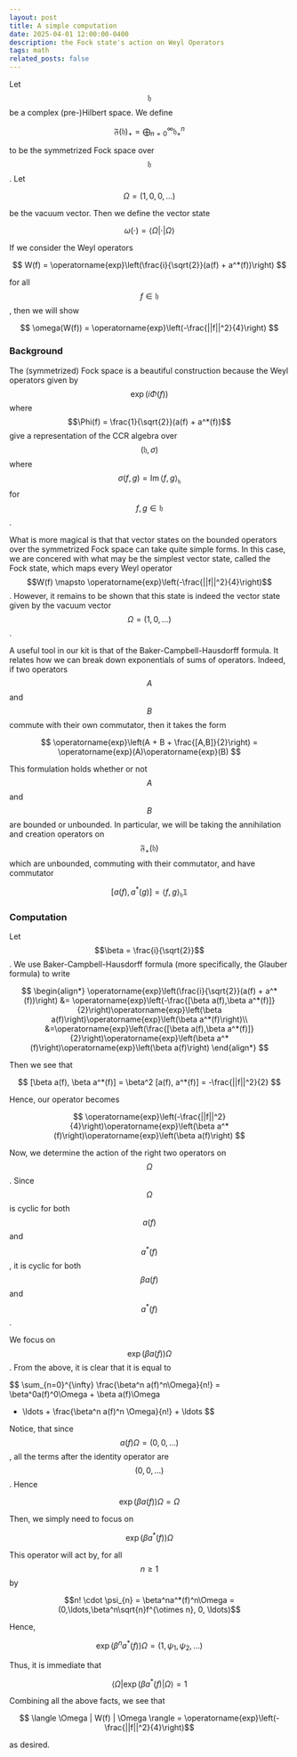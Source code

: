 ```yaml
---
layout: post
title: A simple computation
date: 2025-04-01 12:00:00-0400
description: the Fock state's action on Weyl Operators 
tags: math
related_posts: false
---
```


Let $$\mathfrak{h}$$ be a complex (pre-)Hilbert space. We define 

$$
\mathfrak{F}(\mathfrak{h})_{+} = \bigoplus_{n=0}^{\infty} \mathfrak{h}^{n}_{+}
$$

to be the symmetrized Fock space over $$\mathfrak{h}$$. Let 

$$
\Omega = (1,0,0,\ldots)
$$

be the vacuum vector. Then we define the vector state 

$$
\omega(\cdot) = \langle \Omega | \cdot | \Omega \rangle
$$

If we consider the Weyl operators

$$
W(f) = \operatorname{exp}\left(\frac{i}{\sqrt{2}}(a(f) + a^*(f))\right)
$$ 

for all $$f \in \mathfrak{h}$$, then we will show

$$
\omega(W(f)) = \operatorname{exp}\left(-\frac{||f||^2}{4}\right)
$$

### Background

The (symmetrized) Fock space is a beautiful construction because the Weyl operators given
by $$\operatorname{exp}(i\Phi(f))$$ where $$\Phi(f) = \frac{1}{\sqrt{2}}(a(f) + a^*(f))$$ give a representation of the CCR algebra over $$(\mathfrak{h}, \sigma)$$ where $$\sigma(f,g) = \operatorname{Im}\langle f,g\rangle_{\mathfrak{h}}$$ for $$f,g\in\mathfrak{h}$$.

What is more magical is that that vector states on the bounded operators over
the symmetrized Fock space can take quite simple forms. In this case, we are
concered with what may be the simplest vector state, called the Fock state,
which maps every Weyl operator $$W(f) \mapsto
\operatorname{exp}\left(-\frac{||f||^2}{4}\right)$$. However, it remains to be
shown that this state is indeed the vector state given by the vacuum vector
$$\Omega = (1, 0, \ldots)$$. 

A useful tool in our kit is that of the Baker-Campbell-Hausdorff formula. It
relates how we can break down exponentials of sums of operators. Indeed, if two
operators $$A$$ and $$B$$ commute with their own commutator, then it takes the
form 

$$
\operatorname{exp}\left(A + B + \frac{[A,B]}{2}\right)
= \operatorname{exp}(A)\operatorname{exp}(B)
$$

This formulation holds whether or not $$A$$ and $$B$$ are bounded or unbounded.
In particular, we will be taking the annihilation and creation operators on
$$\mathfrak{F}_{+}(\mathfrak{h})$$ which are unbounded, commuting with their
commutator, and have commutator 

$$
[a(f), a^*(g)] = \langle f, g\rangle_{\mathfrak{h}} \mathbb{1}
$$

### Computation

Let $$\beta = \frac{i}{\sqrt{2}}$$. We use Baker-Campbell-Hausdorff formula (more specifically, the Glauber formula) to write

$$
\begin{align*}
\operatorname{exp}\left(\frac{i}{\sqrt{2}}(a(f) + a^*(f))\right)
&= \operatorname{exp}\left(-\frac{[\beta a(f),\beta a^*(f)]}{2}\right)\operatorname{exp}\left(\beta a(f)\right)\operatorname{exp}\left(\beta a^*(f)\right)\\
&=\operatorname{exp}\left(\frac{[\beta a(f),\beta a^*(f)]}{2}\right)\operatorname{exp}\left(\beta a^*(f)\right)\operatorname{exp}\left(\beta a(f)\right)
\end{align*}
$$

Then we see that 

$$
[\beta a(f), \beta a^*(f)] = \beta^2 [a(f), a^*(f)] = -\frac{||f||^2}{2}
$$

Hence, our operator becomes 

$$
\operatorname{exp}\left(-\frac{||f||^2}{4}\right)\operatorname{exp}\left(\beta
a^*(f)\right)\operatorname{exp}\left(\beta a(f)\right)
$$


Now, we determine the action of the right two operators on $$\Omega$$. Since
$$\Omega$$ is cyclic for both $$a(f)$$ and $$a^*(f)$$, it is cyclic for both $$\beta
a(f)$$ and $$ a^*(f)$$.

We focus on $$ \exp(\beta a(f))\Omega $$. From the above, it is clear that it
is equal to 

$$
\sum_{n=0}^{\infty} \frac{\beta^n a(f)^n\Omega}{n!} = \beta^0a(f)^0\Omega + \beta a(f)\Omega
+ \ldots + \frac{\beta^n a(f)^n \Omega}{n!} + \ldots
$$

Notice, that since $$a(f) \Omega = (0,0,\ldots)$$, all the terms after the
identity operator are $$(0,0,\ldots)$$. Hence 

$$\operatorname{exp}\left(\beta a(f) \right)\Omega = \Omega$$ 

Then, we simply need to focus on 

$$\operatorname{exp}\left(\beta a^*(f)\right)\Omega$$

This operator will act by, for all $$n\geq 1$$ by 

$$n! \cdot \psi_{n} = \beta^na^*(f)^n\Omega = (0,\ldots,\beta^n\sqrt{n}f^{\otimes n}, 0, \ldots)$$

Hence, 

$$\operatorname{exp}\left(\beta^n a^*(f)\right)\Omega = (1, \psi_1,
\psi_2,\ldots)$$

Thus, it is immediate that 

$$\langle \Omega| \exp(\beta a^*(f) | \Omega \rangle = 1$$ 

Combining all the above facts, we see that 

$$ \langle \Omega | W(f) | \Omega \rangle
= \operatorname{exp}\left(-\frac{||f||^2}{4}\right)$$ 

as desired.


